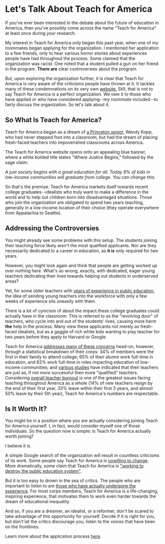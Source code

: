# Let's Talk About Teach for America
If you've ever been interested in the debate about the future of education in America, then you've possibly come across the name "Teach for America" at least once during your research.

My interest in Teach for America only began this past year, when one of my roommates began applying for the organization. I mentioned her application to a few friends, only to hear various horror stories about experiences people have had throughout the process. Some claimed that the organization was racist. One noted that a student pulled a gun on her friend in the program. __There are__ clear controversies about the program.

But, upon exploring the organization further, it is clear that Teach for America is very aware of the criticisms people have thrown at it. It tackles many of these condemnations on its very own  [website.](https://www.teachforamerica.org/) Still, that is not to say Teach for America is a perfect organization. We owe it to those who have applied or who have considered applying--my roommate included--to fairly discuss the organization. So let's talk about it.

## So What Is Teach for America?
Teach for America began as a dream of [a Princeton senior](http://www.nytimes.com/2000/11/12/education/wendy-kopp-leader-of-teach-for-america.html?pagewanted=all), Wendy Kopp, who had never stepped foot into a classroom, but had the dream of placing fresh-faced teachers into impoverished classrooms across America.

The Teach for America website opens onto an appealing blue banner, where a white bolded title states "Where Justice Begins," followed by the sage claim:

_A just society begins with a great education for all. Today 9% of kids in low-income communities will graduate from college. You can change this._

So that's the premise. Teach for America markets itself towards recent college graduates--idealists who truly want to make a difference in the world and to help out children born into disadvantaged situations. Those who join the organization are obligated to spend two years teaching, generally in a low-income location of their choice (they operate everywhere from Appalachia to Seattle).

## Addressing the Controversies
You might already see some problems with this setup. The students joining their teaching force likely aren't the most qualified applicants. Nor are they necessarily dedicated to a career in education, as __it is__ only required for two years.

However, you might look again and think that people are getting worked up over nothing here. What's so wrong, exactly, with dedicated, eager young teachers dedicating their lives towards helping out students in underserved areas?

Yet, for some older teachers with [years of experience in public education](http://progressive.org/public-school-shakedown/went-wrong-teach-america/), the idea of sending young teachers into the workforce with only a few weeks of experience sits uneasily with them.

There is a lot of cynicism of about the impact these college graduates could actually have in the classroom. This is referred to as the "revolving door" of teachers, who cycle into and out of the students' lives, causing more harm __the__ help in the process. Many view these applicants not merely as fresh-faced idealists, but as a gaggle of rich white kids wanting to play teacher for two years before they apply to Harvard or Google.

Teach for America [addresses many of these concerns](https://www.teachforamerica.org/our-impact) head-on, however, through a statistical breakdown of their corps: 34% of members were the first in their family to attend college; 65% of their alumni work full-time in education, and 82% work full-time in roles impacting education of low-income communities; and [various studies](https://www.teachforamerica.org/about-us/research) have indicated that their teachers are just as, if not _more_ successful then more "qualified" teachers. Considering [overall teacher burnout](https://www.dosomething.org/us/facts/11-facts-about-education-america) is one of the greatest issues facing teaching throughout America as a whole (14% of new teachers resign by the end of their first year, 33% leave within their first 3 years, and almost 50% leave by their 5th year), Teach for America's numbers are respectable.

## Is It Worth It?
You might be in a position where you are actually considering joining Teach for America yourself. I, in fact, would consider myself one of those individuals. So the question now is simple: is Teach for America actually worth joining?

I believe it is.

A simple Google search of the organization will result in countless criticisms of its work. Some people say Teach for America is [unwilling to change](https://www.washingtonpost.com/posteverything/wp/2015/10/20/teach-for-americas-biggest-problem-isnt-green-teachers-or-failing-schools-its-that-it-cant-take-criticism/?utm_term=.44c0b2ada692). More dramatically, some claim that Teach for America is ["working to destroy the public education system"](http://www.huffingtonpost.com/sandra-korn/why-i-said-no-to-teach-for-america_b_4151764.html).

But it is too easy to drown in the sea of critics. The people who are important to listen to are [those who have actually undergone the experience](https://www.indeed.com/cmp/Teach-For-America/reviews). For most corps members, Teach for America is a life-changing, inspiring experience, that motivates them to work even harder towards the dream of educational inequality.

And so, if you are a dreamer, an idealist, or a reformer, don't be scared to take advantage of this opportunity for yourself. Decide if it is right for you, but don't let the critics discourage you; listen to the voices that have been on the frontlines.

Learn more about the application process [here](https://www.teachforamerica.org/join-tfa/how-to-apply).
